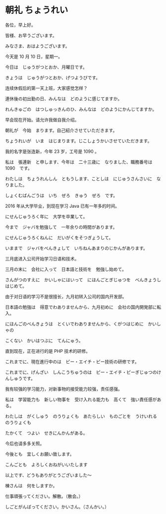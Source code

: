 # 朝礼 ちょうれい



各位，早上好。

皆様、お早うございます。

みなさま、おはようございます。



今天是 10 月 10 日，星期一。

今日は　じゅうがつとおか、月曜日です。

きょうは　じゅうがつとおか、げつようびです。



连续休假后的第一天上班，大家感觉怎样？

連休後の初出勤の日、みんなは　どのように感じてますか。

れんきゅごの　はつしゅっきんのひ、みんなは　どのようにかんじてますか。



早会现在开始。请允许我做自我介绍。

朝礼が　今始　まります。自己紹介させていただきます。

ちょうれいが　いま　はじまります。じこしょうかいさせていただきます。



我的名字是张连新，今年 23 岁，工号是 1090 。

私は　張連新　と申します、今年は　二十三歳に　なりました、職務番号は　1090　です。

わたしは　ちょうれんしん　ともうします、ことしは　にじゅうさんさいに　なりました。

しょくむばんごうは　いち　ぜろ　きゅう　ぜろ　です。



2016 年从大学毕业，到现在学习 Java 已有一年多的时间。

にせんじゅうろく年に　大学を卒業して。

今まで　ジャバを勉強して　一年余りの時間があります。

にせんじゅうろくねんに　だいがくをそつぎょうして。

いままで　ジャバをべんきょして　いちねんあまりのじかんがあります。



三月底进入公司开始学习日语和技术。

三月の末に　会社に入って　日本語と技術を　勉強し始めて。

さんがつのすえに　かいしゃにはいって　にほんごとぎじゅつを　べんきょうしはじめて。



由于对日语的学习不是很擅长，九月初转入公司的国内开发部。

日本語の勉強は　得意でわありませんから、九月初めに　会社の国内開発部に転入。

にほんごのべんきょうは　とくいでわありませんから、くがつはじめに　かいしゃの

こくない　かいはつぶに　てんにゅう。



直到现在，正在进行的是 PHP 技术的研修。

これまでに、現在進行中のは　ピー・エイチ・ピー技術の研修です。

これまでに、げんざい　しんこうちゅうのは　ピー・エイチ・ピーぎじゅつのけんしゅうです。



我有较强的学习能力，对新事物的接受能力较强，责任感强。

私は　学習能力も　新しい物事を　受け入れる能力も　高くて　強い責任感がある。

わたしは　がくしゅう　のうりょくも　あたらしい　ものごとを　うけいれる　のうりょくも　

たかくて　つよい　せきにんかんがある。



今后也请多多关照。

今後とも　宜しくお願い致します。

こんごとも　よろしくおねがいいたします



以上です、どうもありがとうございました～



棟さんは　何をしますか。



仕事頑張ってください。解散。（散会。）

しごとがんばってください。かいさん。（さんかい。）